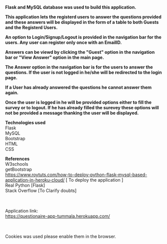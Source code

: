 

<b>Flask and MySQL database was used to build this application.</b>

<b>This application lets the registerd users to answer the questions provided and these answers will be displayed in the form of a table to both Guests and the Registerd Users.

An option to Login/Signup/Logout is provided in the navigation bar for the users.
Any user can register only once with an EmailID.

Answers can be viewd by clicking the "Guest" option in the navigation bar or "View Answer" option in the main page.

The Answer option in the navigation bar is for the users to answer the questions. If the user is not logged in he/she will be redirected to the login page.

If a User has already answered the questions he cannot answer them again.

Once the user is logged in he will be provided options either to fill the survey or to logout. If he has already filled the surevey these options will not be provided a message
thanking the user will be displayed.</b>

<b>Technologies used</b>
 <br>Flask
 <br>MySQL
 <br>Bootstrap
 <br>HTML
 <br>CSS

<b>References</b>
 <br>W3schools
 <br>getBootstrap
 <br>https://www.roytuts.com/how-to-deploy-python-flask-mysql-based-application-in-heroku-cloud/ [ To deploy the application ] 
 <br>Real Python [Flask]
 <br>Stack Overflow [To Clarify doubts]
 
<br><br>
Application link:
<br>
https://questionaire-app-tummala.herokuapp.com/

<br><br>
Cookies was used please enable them in the browser.
